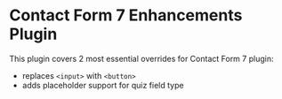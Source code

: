 # Contact Form 7 Enhancements Plugin
This plugin covers 2 most essential overrides for Contact Form 7 plugin:
* replaces `<input>` with `<button>`
* adds placeholder support for quiz field type
